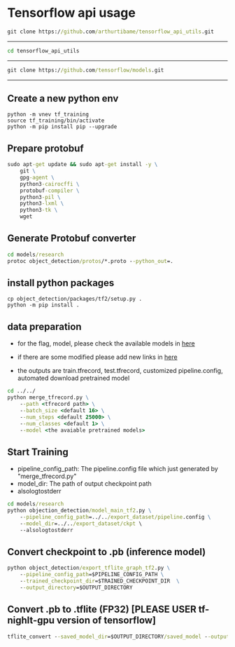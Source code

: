 # Tensorflow api usage


```cmd
git clone https://github.com/arthurtibame/tensorflow_api_utils.git
```
---
```cmd
cd tensorflow_api_utils
```
---

```cmd
git clone https://github.com/tensorflow/models.git
```
---
## Create a new python env
```
python -m vnev tf_training
source tf_training/bin/activate
python -m pip install pip --upgrade
```
## Prepare protobuf
```cmd
sudo apt-get update && sudo apt-get install -y \
    git \
    gpg-agent \
    python3-cairocffi \
    protobuf-compiler \
    python3-pil \
    python3-lxml \
    python3-tk \
    wget
```
## Generate Protobuf converter
```cmd
cd models/research
protoc object_detection/protos/*.proto --python_out=.
```
## install python packages
```
cp object_detection/packages/tf2/setup.py .
python -m pip install .
```

## data preparation
- for the flag, model, please check the available models in [here](https://github.com/tensorflow/models/blob/master/research/object_detection/g3doc/tf2_detection_zoo.md)

- if there are some modified please add new links in [here](https://github.com/arthurtibame/tensorflow_api_utils/blob/main/utils/models.json)

- the outputs are train.tfrecord, test.tfrecord, customized pipeline.config, automated download pretrained model

```cmd
cd ../../
python merge_tfrecord.py \
	--path <tfrecord path> \
	--batch_size <default 16> \
	--num_steps <default 25000> \
	--num_classes <default 1> \
	--model <the avaiable pretrained models>

```
## Start Training
- pipeline_config_path: The pipeline.config file which just generated by "merge_tfrecord.py"
- model_dir: The path of output checkpoint path
- alsologtostderr

```cmd
cd models/research
python objection_detection/model_main_tf2.py \
	--pipeline_config_path=../../export_dataset/pipeline.config \
	--model_dir=../../export_dataset/ckpt \ 
	--alsologtostderr
```

## Convert checkpoint to .pb (inference model)

```cmd
python object_detection/export_tflite_graph_tf2.py \
	--pipeline_config_path=$PIPELINE_CONFIG_PATH \
	--trained_checkpoint_dir=$TRAINED_CHECKPOINT_DIR  \
	--output_directory=$OUTPUT_DIRECTORY
```

## Convert .pb to .tflite (FP32) [PLEASE USER tf-nighlt-gpu version of tensorflow]
```cmd
tflite_convert --saved_model_dir=$OUTPUT_DIRECTORY/saved_model --output_file=$OUTPUT_DIRECTORY/detect.tflite
```



